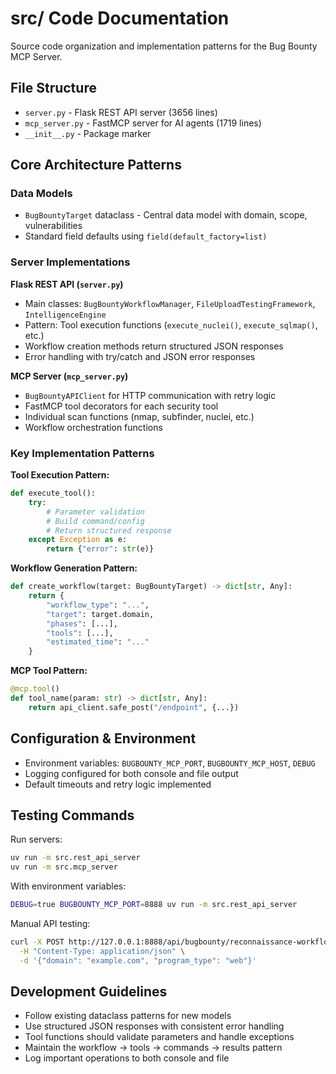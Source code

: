 # src/ Code Documentation

Source code organization and implementation patterns for the Bug Bounty MCP Server.

## File Structure

- `server.py` - Flask REST API server (3656 lines)
- `mcp_server.py` - FastMCP server for AI agents (1719 lines)
- `__init__.py` - Package marker

## Core Architecture Patterns

### Data Models
- `BugBountyTarget` dataclass - Central data model with domain, scope, vulnerabilities
- Standard field defaults using `field(default_factory=list)`

### Server Implementations

**Flask REST API (`server.py`)**
- Main classes: `BugBountyWorkflowManager`, `FileUploadTestingFramework`, `IntelligenceEngine`
- Pattern: Tool execution functions (`execute_nuclei()`, `execute_sqlmap()`, etc.)
- Workflow creation methods return structured JSON responses
- Error handling with try/catch and JSON error responses

**MCP Server (`mcp_server.py`)**
- `BugBountyAPIClient` for HTTP communication with retry logic
- FastMCP tool decorators for each security tool
- Individual scan functions (nmap, subfinder, nuclei, etc.)
- Workflow orchestration functions

### Key Implementation Patterns

**Tool Execution Pattern:**
```python
def execute_tool():
    try:
        # Parameter validation
        # Build command/config
        # Return structured response
    except Exception as e:
        return {"error": str(e)}
```

**Workflow Generation Pattern:**
```python
def create_workflow(target: BugBountyTarget) -> dict[str, Any]:
    return {
        "workflow_type": "...",
        "target": target.domain,
        "phases": [...],
        "tools": [...],
        "estimated_time": "..."
    }
```

**MCP Tool Pattern:**
```python
@mcp.tool()
def tool_name(param: str) -> dict[str, Any]:
    return api_client.safe_post("/endpoint", {...})
```

## Configuration & Environment

- Environment variables: `BUGBOUNTY_MCP_PORT`, `BUGBOUNTY_MCP_HOST`, `DEBUG`
- Logging configured for both console and file output
- Default timeouts and retry logic implemented

## Testing Commands

Run servers:
```bash
uv run -m src.rest_api_server
uv run -m src.mcp_server
```

With environment variables:
```bash
DEBUG=true BUGBOUNTY_MCP_PORT=8888 uv run -m src.rest_api_server
```

Manual API testing:
```bash
curl -X POST http://127.0.0.1:8888/api/bugbounty/reconnaissance-workflow \
  -H "Content-Type: application/json" \
  -d '{"domain": "example.com", "program_type": "web"}'
```

## Development Guidelines

- Follow existing dataclass patterns for new models
- Use structured JSON responses with consistent error handling
- Tool functions should validate parameters and handle exceptions
- Maintain the workflow → tools → commands → results pattern
- Log important operations to both console and file
